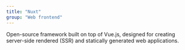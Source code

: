 ```yaml
---
title: "Nuxt"
group: "Web frontend"
---
```


Open-source framework built on top of Vue.js, designed for creating server-side rendered (SSR) and statically generated web applications.